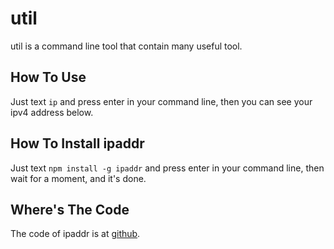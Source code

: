 util
===

util is a command line tool that contain many useful tool.

## How To Use

Just text `ip` and press enter in your command line, then you can see your ipv4 address below.

## How To Install ipaddr

Just text `npm install -g ipaddr` and press enter in your command line, then wait for a moment, and it's done.

## Where's The Code

The code of ipaddr is at [github](https://github.com/steel1990/ipaddr).